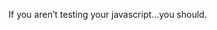<!--
id: 220324109
link: http://kevinisom.info/post/220324109/if-you-arent-testing-your-javascript-you-should
slug: if-you-arent-testing-your-javascript-you-should
date: Fri Oct 23 2009 11:07:21 GMT+1300 (NZDT)
raw: {"blog_name":"kevinisom","id":220324109,"post_url":"http://kevinisom.info/post/220324109/if-you-arent-testing-your-javascript-you-should","slug":"if-you-arent-testing-your-javascript-you-should","type":"text","date":"2009-10-22 22:07:21 GMT","timestamp":1256249241,"state":"published","format":"html","reblog_key":"CtZEhiaJ","tags":[],"short_url":"http://tmblr.co/Zw68YyD8U4D","highlighted":[],"feed_item":"http://twitter.com/kev_nz/statuses/5078818876","from_feed_id":"650289","note_count":0,"title":null,"body":"<p>If you aren&#8217;t testing your javascript&#8230;you should.</p>"}
publish: 2009-10-023
tags: 
title: null
-->


If you aren’t testing your javascript…you should.


